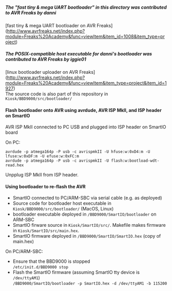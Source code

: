 ##### The "fast tiny & mega UART bootloader" in this directory was contributed to AVR Freaks by danni 
[fast tiny & mega UART bootloader on AVR Freaks] (http://www.avrfreaks.net/index.php?module=Freaks%20Academy&func=viewItem&item_id=1008&item_type=project)
##### The POSIX-compatible host executable for danni's bootloader was contributed to AVR Freaks by iggie01
[linux bootloader uploader on AVR Freaks] (http://www.avrfreaks.net/index.php?module=Freaks%20Academy&func=viewItem&item_type=project&item_id=1927)  
The source code is also part of this repository in `Kiosk/BBD9000/src/bootloader/`

#### Flash bootloader onto AVR using avrdude, AVR ISP MkII, and ISP header on SmartIO
AVR ISP MkII connected to PC USB and plugged into ISP header on SmartIO board

On PC:

    avrdude -p atmega164p -P usb -c avrispmkII -U hfuse:w:0xD4:m -U lfuse:w:0xDF:m -U efuse:w:0xFC:m
    avrdude -p atmega164p -P usb -c avrispmkII -U flash:w:bootload-wdt-read.hex

Unpplug ISP MkII from ISP header.

#### Using bootloader to re-flash the AVR
* SmartIO connected to PC/ARM-SBC via serial cable (e.g. as deployed)
* Source code for bootloader host executable in `Kiosk/BBD9000/src/bootloader/` (MacOS, Linux)
* bootloader executable deployed in `/BBD9000/SmartIO/bootloader` on ARM-SBC
* SmartIO firware source in `Kiosk/SmartIO/src/`. Makefile makes firmware in `Kiosk/SmartIO/src/main.hex`.
* SmartIO firmware deployed in `/BBD9000/SmartIO/SmartIO.hex` (copy of main.hex)


On PC/ARM-SBC:
* Ensure that the BBD9000 is stopped  
    `/etc/init.d/BBD9000 stop`
* Flash the SmartIO firmware (assuming SmartIO tty device is `/dev/ttyAM1`)  
    `/BBD9000/SmartIO/bootloader -p SmartIO.hex -d /dev/ttyAM1 -b 115200`
